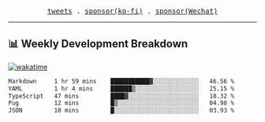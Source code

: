 <p align="center">
  <samp>
    <a href="https://twitter.com/everfu8">tweets</a> .
    <a href="https://ko-fi.com/everfu">sponsor(ko-fi)</a> . 
    <a href="https://s3.qjqq.cn/47/663742bac8e52.webp!color">sponsor(Wechat)</a>
  </samp>
</p>

---

## 📊 Weekly Development Breakdown

[![wakatime](https://wakatime.com/badge/user/0fcef314-a9cd-4509-9880-5cdb2158a775.svg)](https://wakatime.com/@0fcef314-a9cd-4509-9880-5cdb2158a775)

<!--START_SECTION:waka-->

```txt
Markdown     1 hr 59 mins    ███████████▓░░░░░░░░░░░░░   46.56 %
YAML         1 hr 4 mins     ██████▒░░░░░░░░░░░░░░░░░░   25.15 %
TypeScript   47 mins         ████▓░░░░░░░░░░░░░░░░░░░░   18.32 %
Pug          12 mins         █▒░░░░░░░░░░░░░░░░░░░░░░░   04.98 %
JSON         10 mins         █░░░░░░░░░░░░░░░░░░░░░░░░   03.93 %
```

<!--END_SECTION:waka-->